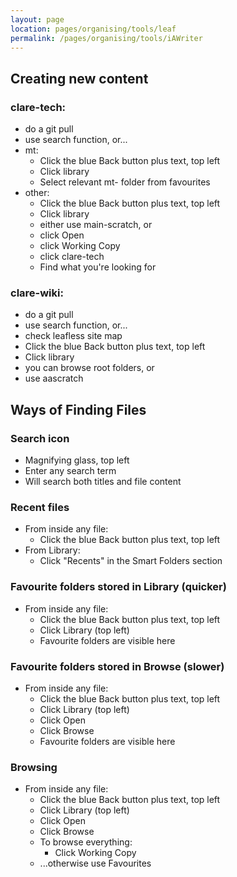 ```yaml
---
layout: page
location: pages/organising/tools/leaf
permalink: /pages/organising/tools/iAWriter
---
```


## Creating new content

### clare-tech:

- do a git pull
- use search function, or...
- mt:
  - Click the blue Back button plus text, top left
  - Click library
  - Select relevant mt- folder from favourites
- other:
  - Click the blue Back button plus text, top left
  - Click library
  - either use main-scratch, or
  - click Open
  - click Working Copy
  - click clare-tech
  - Find what you're looking for

### clare-wiki:

- do a git pull
- use search function, or...
- check leafless site map
- Click the blue Back button plus text, top left
- Click library
- you can browse root folders, or
- use aascratch

## Ways of Finding Files

### Search icon

- Magnifying glass, top left
- Enter any search term
- Will search both titles and file content

### Recent files

- From inside any file:
  - Click the blue Back button plus text, top left
- From Library:
  - Click "Recents" in the Smart Folders section

### Favourite folders stored in Library (quicker)

- From inside any file:
  - Click the blue Back button plus text, top left
  - Click Library (top left)
  - Favourite folders are visible here

### Favourite folders stored in Browse (slower)

- From inside any file:
  - Click the blue Back button plus text, top left
  - Click Library (top left)
  - Click Open
  - Click Browse
  - Favourite folders are visible here

### Browsing

- From inside any file:
  - Click the blue Back button plus text, top left
  - Click Library (top left)
  - Click Open
  - Click Browse
  - To browse everything:
    - Click Working Copy
  - ...otherwise use Favourites


